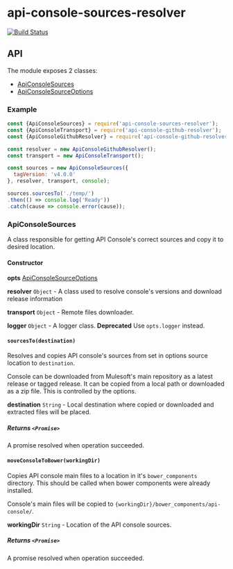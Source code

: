# api-console-sources-resolver

[![Build Status](https://travis-ci.org/mulesoft-labs/api-console-sources-resolver.svg?branch=master)](https://travis-ci.org/mulesoft-labs/api-console-sources-resolver)

## API

The module exposes 2 classes:

-   [ApiConsoleSources](lib/api-console-sources.js)
-   [ApiConsoleSourceOptions](lib/sources-options.js)

### Example

```javascript
const {ApiConsoleSources} = require('api-console-sources-resolver');
const {ApiConsoleTransport} = require('api-console-github-resolver');
const {ApiConsoleGithubResolver} = require('api-console-github-resolver');

const resolver = new ApiConsoleGithubResolver();
const transport = new ApiConsoleTransport();

const sources = new ApiConsoleSources({
  tagVersion: 'v4.0.0'
}, resolver, transport, console);

sources.sourcesTo('./temp/')
.then(() => console.log('Ready'))
.catch(cause => console.error(cause));
```

### ApiConsoleSources

A class responsible for getting API Console's correct sources and copy it to
desired location.

#### Constructor

**opts** [ApiConsoleSourceOptions](lib/sources-options.js)

**resolver** `Object` - A class used to resolve console's versions and download
release information

**transport** `Object` - Remote files downloader.

**logger** `Object` - A logger class. **Deprecated** Use `opts.logger` instead.

#### `sourcesTo(destination)`

Resolves and copies API console's sources from set in options source location to
`destination`.

Console can be downloaded from Mulesoft's main repository as a latest release
or tagged release. It can be copied from a local path or downloaded as a zip
file. This is controlled by the options.

**destination** `String` - Local destination where copied or downloaded and
extracted files will be placed.

##### Returns `<Promise>`

A promise resolved when operation succeeded.

#### `moveConsoleToBower(workingDir)`

Copies API console main files to a location in it's `bower_components` directory.
This should be called when bower components were already installed.

Console's main files will be copied to `{workingDir}/bower_components/api-console/`.

**workingDir** `String` - Location of the API console sources.

##### Returns `<Promise>`

A promise resolved when operation succeeded.
